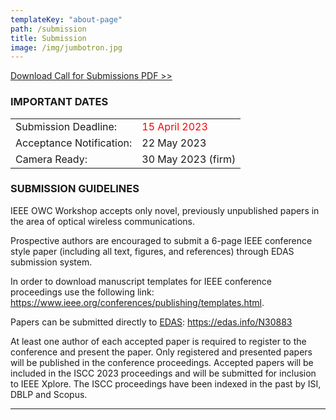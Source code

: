 ```yaml
---
templateKey: "about-page"
path: /submission
title: Submission
image: /img/jumbotron.jpg
---
```


[Download Call for Submissions PDF >>](OWC-Workshop-CFP_IEEE_ISCC2023_0327.pdf)

### IMPORTANT DATES

|                          |                                                 |
| ------------------------ | ----------------------------------------------- |
| Submission Deadline:     | <span style="color: red; ">15 April 2023</span> |
| Acceptance Notification: | 22 May 2023                                    |
| Camera Ready:            | 30 May 2023 (firm)                                 |

### SUBMISSION GUIDELINES

IEEE OWC Workshop accepts only novel, previously unpublished papers in the area of optical wireless communications.

Prospective authors are encouraged to submit a 6-page IEEE conference style paper (including all text, figures, and references) through EDAS submission system.

In order to download manuscript templates for IEEE conference proceedings use the following link: https://www.ieee.org/conferences/publishing/templates.html. 

Papers can be submitted directly to [EDAS](https://edas.info/N30883): https://edas.info/N30883

At least one author of each accepted paper is required to register to the conference and present the paper. 
Only registered and presented papers will be published in the conference proceedings. 
Accepted papers will be included in the ISCC 2023 proceedings and will be submitted for inclusion to IEEE Xplore. 
The ISCC proceedings have been indexed in the past by ISI, DBLP and Scopus. 

---

